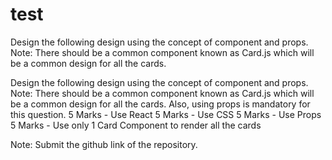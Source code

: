 # test
Design the following design using the concept of component and props. Note: There should be a common component known as Card.js which will be a common design for all the cards.  

Design the following design using the concept of component and props.
Note: There should be a common component known as Card.js which will be a common design for all the cards. 
Also, using props is mandatory for this question. 
5 Marks - Use React
5 Marks - Use CSS
5 Marks - Use Props
5 Marks - Use only 1 Card Component to render all the cards

Note: Submit the github link of the repository.
